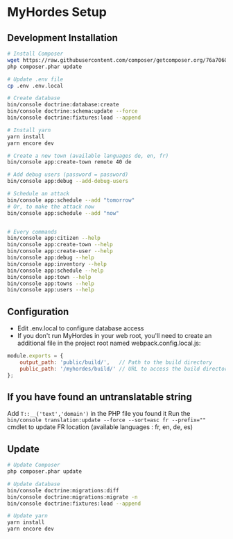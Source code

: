 # MyHordes Setup

## Development Installation

```bash
# Install Composer
wget https://raw.githubusercontent.com/composer/getcomposer.org/76a7060ccb93902cd7576b67264ad91c8a2700e2/web/installer -O - -q | php -- --quiet
php composer.phar update

# Update .env file
cp .env .env.local

# Create database
bin/console doctrine:database:create
bin/console doctrine:schema:update --force
bin/console doctrine:fixtures:load --append

# Install yarn
yarn install
yarn encore dev

# Create a new town (available languages de, en, fr)
bin/console app:create-town remote 40 de

# Add debug users (password = password)
bin/console app:debug --add-debug-users

# Schedule an attack
bin/console app:schedule --add "tomorrow"
# Or, to make the attack now
bin/console app:schedule --add "now"


# Every commands
bin/console app:citizen --help
bin/console app:create-town --help
bin/console app:create-user --help
bin/console app:debug --help
bin/console app:inventory --help
bin/console app:schedule --help
bin/console app:town --help
bin/console app:towns --help
bin/console app:users --help

```

## Configuration

* Edit .env.local to configure database access
* If you don't run MyHordes in your web root, you'll need to create an additional file in the project root named webpack.config.local.js:

```javascript
module.exports = {
    output_path: 'public/build/',   // Path to the build directory
    public_path: '/myhordes/build/' // URL to access the build directory via the webserver
};
```

## If you have found an untranslatable string
Add `T::__('text','domain')` in the PHP file you found it
Run the `bin/console translation:update --force --sort=asc fr --prefix=""` cmdlet to update FR location (available languages : fr, en, de, es)

## Update

```bash
# Update Composer
php composer.phar update

# Update database
bin/console doctrine:migrations:diff
bin/console doctrine:migrations:migrate -n
bin/console doctrine:fixtures:load --append

# Update yarn
yarn install
yarn encore dev
```
